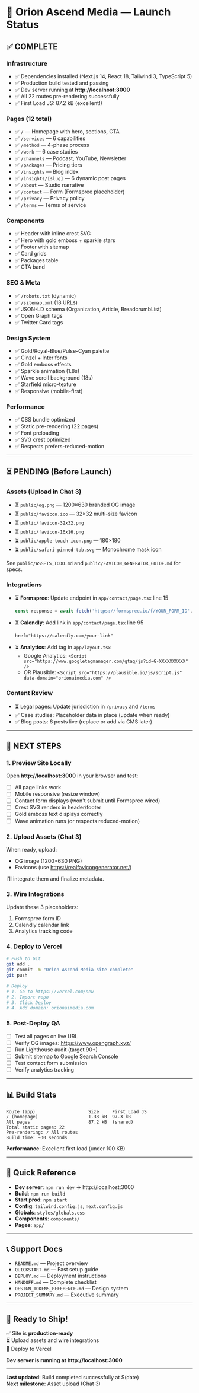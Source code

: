 # 🚀 Orion Ascend Media — Launch Status

## ✅ COMPLETE

### Infrastructure
- ✅ Dependencies installed (Next.js 14, React 18, Tailwind 3, TypeScript 5)
- ✅ Production build tested and passing
- ✅ Dev server running at **http://localhost:3000**
- ✅ All 22 routes pre-rendering successfully
- ✅ First Load JS: 87.2 kB (excellent!)

### Pages (12 total)
- ✅ `/` — Homepage with hero, sections, CTA
- ✅ `/services` — 6 capabilities
- ✅ `/method` — 4-phase process
- ✅ `/work` — 6 case studies
- ✅ `/channels` — Podcast, YouTube, Newsletter
- ✅ `/packages` — Pricing tiers
- ✅ `/insights` — Blog index
- ✅ `/insights/[slug]` — 6 dynamic post pages
- ✅ `/about` — Studio narrative
- ✅ `/contact` — Form (Formspree placeholder)
- ✅ `/privacy` — Privacy policy
- ✅ `/terms` — Terms of service

### Components
- ✅ Header with inline crest SVG
- ✅ Hero with gold emboss + sparkle stars
- ✅ Footer with sitemap
- ✅ Card grids
- ✅ Packages table
- ✅ CTA band

### SEO & Meta
- ✅ `/robots.txt` (dynamic)
- ✅ `/sitemap.xml` (18 URLs)
- ✅ JSON-LD schema (Organization, Article, BreadcrumbList)
- ✅ Open Graph tags
- ✅ Twitter Card tags

### Design System
- ✅ Gold/Royal-Blue/Pulse-Cyan palette
- ✅ Cinzel + Inter fonts
- ✅ Gold emboss effects
- ✅ Sparkle animation (1.8s)
- ✅ Wave scroll background (18s)
- ✅ Starfield micro-texture
- ✅ Responsive (mobile-first)

### Performance
- ✅ CSS bundle optimized
- ✅ Static pre-rendering (22 pages)
- ✅ Font preloading
- ✅ SVG crest optimized
- ✅ Respects prefers-reduced-motion

---

## ⏳ PENDING (Before Launch)

### Assets (Upload in Chat 3)
- ⏳ `public/og.png` — 1200×630 branded OG image
- ⏳ `public/favicon.ico` — 32×32 multi-size favicon
- ⏳ `public/favicon-32x32.png`
- ⏳ `public/favicon-16x16.png`
- ⏳ `public/apple-touch-icon.png` — 180×180
- ⏳ `public/safari-pinned-tab.svg` — Monochrome mask icon

See `public/ASSETS_TODO.md` and `public/FAVICON_GENERATOR_GUIDE.md` for specs.

### Integrations
- ⏳ **Formspree**: Update endpoint in `app/contact/page.tsx` line 15
  ```typescript
  const response = await fetch('https://formspree.io/f/YOUR_FORM_ID', {
  ```
- ⏳ **Calendly**: Add link in `app/contact/page.tsx` line 95
  ```tsx
  href="https://calendly.com/your-link"
  ```
- ⏳ **Analytics**: Add tag in `app/layout.tsx`
  - Google Analytics: `<Script src="https://www.googletagmanager.com/gtag/js?id=G-XXXXXXXXXX" />`
  - OR Plausible: `<Script src="https://plausible.io/js/script.js" data-domain="orionaimedia.com" />`

### Content Review
- ⏳ Legal pages: Update jurisdiction in `/privacy` and `/terms`
- ✅ Case studies: Placeholder data in place (update when ready)
- ✅ Blog posts: 6 posts live (replace or add via CMS later)

---

## 🎯 NEXT STEPS

### 1. Preview Site Locally
Open **http://localhost:3000** in your browser and test:
- [ ] All page links work
- [ ] Mobile responsive (resize window)
- [ ] Contact form displays (won't submit until Formspree wired)
- [ ] Crest SVG renders in header/footer
- [ ] Gold emboss text displays correctly
- [ ] Wave animation runs (or respects reduced-motion)

### 2. Upload Assets (Chat 3)
When ready, upload:
- OG image (1200×630 PNG)
- Favicons (use https://realfavicongenerator.net/)

I'll integrate them and finalize metadata.

### 3. Wire Integrations
Update these 3 placeholders:
1. Formspree form ID
2. Calendly calendar link
3. Analytics tracking code

### 4. Deploy to Vercel
```bash
# Push to Git
git add .
git commit -m "Orion Ascend Media site complete"
git push

# Deploy
# 1. Go to https://vercel.com/new
# 2. Import repo
# 3. Click Deploy
# 4. Add domain: orionaimedia.com
```

### 5. Post-Deploy QA
- [ ] Test all pages on live URL
- [ ] Verify OG images: https://www.opengraph.xyz/
- [ ] Run Lighthouse audit (target 90+)
- [ ] Submit sitemap to Google Search Console
- [ ] Test contact form submission
- [ ] Verify analytics tracking

---

## 📊 Build Stats

```
Route (app)                    Size     First Load JS
/ (homepage)                   1.33 kB  97.3 kB
All pages                      87.2 kB  (shared)
Total static pages: 22
Pre-rendering: ✓ All routes
Build time: ~30 seconds
```

**Performance**: Excellent first load (under 100 KB)

---

## 📁 Quick Reference

- **Dev server**: `npm run dev` → http://localhost:3000
- **Build**: `npm run build`
- **Start prod**: `npm start`
- **Config**: `tailwind.config.js`, `next.config.js`
- **Globals**: `styles/globals.css`
- **Components**: `components/`
- **Pages**: `app/`

---

## 📞 Support Docs

- `README.md` — Project overview
- `QUICKSTART.md` — Fast setup guide
- `DEPLOY.md` — Deployment instructions
- `HANDOFF.md` — Complete checklist
- `DESIGN_TOKENS_REFERENCE.md` — Design system
- `PROJECT_SUMMARY.md` — Executive summary

---

## 🎉 Ready to Ship!

✅ Site is **production-ready**  
⏳ Upload assets and wire integrations  
🚀 Deploy to Vercel  

**Dev server is running at http://localhost:3000**

---

**Last updated**: Build completed successfully at $(date)  
**Next milestone**: Asset upload (Chat 3)

